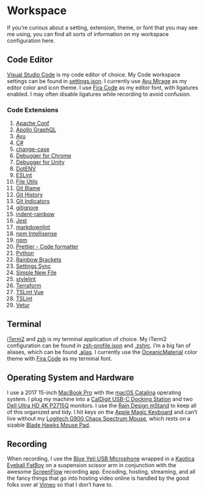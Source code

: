 # Workspace

If you’re curious about a setting, extension, theme, or font that you may see me using, you can find all sorts of information on my workspace configuration here.

## Code Editor

[Visual Studio Code](https://code.visualstudio.com/) is my code editor of choice. My Code workspace settings can be found in [settings.json](settings.json). I currently use [Ayu Mirage](https://marketplace.visualstudio.com/items?itemName=teabyii.ayu) as my editor color and icon theme. I use [Fira Code](https://github.com/tonsky/FiraCode) as my editor font, with ligatures enabled. I may often disable ligatures while recording to avoid confusion.

### Code Extensions

1. [Apache Conf](https://marketplace.visualstudio.com/items?itemName=mrmlnc.vscode-apache)
1. [Apollo GraphQL](https://marketplace.visualstudio.com/items?itemName=apollographql.vscode-apollo)
1. [Ayu](https://marketplace.visualstudio.com/items?itemName=teabyii.ayu)
1. [C#](https://marketplace.visualstudio.com/items?itemName=ms-vscode.csharp)
1. [change-case](https://marketplace.visualstudio.com/items?itemName=wmaurer.change-case)
1. [Debugger for Chrome](https://marketplace.visualstudio.com/items?itemName=msjsdiag.debugger-for-chrome)
1. [Debugger for Unity](https://marketplace.visualstudio.com/items?itemName=Unity.unity-debug)
1. [DotENV](https://marketplace.visualstudio.com/items?itemName=mikestead.dotenv)
1. [ESLint](https://marketplace.visualstudio.com/items?itemName=dbaeumer.vscode-eslint)
1. [File Utils](https://marketplace.visualstudio.com/items?itemName=sleistner.vscode-fileutils)
1. [Git Blame](https://marketplace.visualstudio.com/items?itemName=waderyan.gitblame)
1. [Git History](https://marketplace.visualstudio.com/items?itemName=donjayamanne.githistory)
1. [Git Indicators](https://marketplace.visualstudio.com/items?itemName=lamartire.git-indicators)
1. [gitignore](https://marketplace.visualstudio.com/items?itemName=codezombiech.gitignore)
1. [indent-rainbow](https://marketplace.visualstudio.com/items?itemName=oderwat.indent-rainbow)
1. [Jest](https://marketplace.visualstudio.com/items?itemName=Orta.vscode-jest)
1. [markdownlint](https://marketplace.visualstudio.com/items?itemName=DavidAnson.vscode-markdownlint)
1. [npm Intellisense](https://marketplace.visualstudio.com/items?itemName=christian-kohler.npm-intellisense)
1. [npm](https://marketplace.visualstudio.com/items?itemName=eg2.vscode-npm-script)
1. [Prettier - Code formatter](https://marketplace.visualstudio.com/items?itemName=esbenp.prettier-vscode)
1. [Python](https://marketplace.visualstudio.com/items?itemName=ms-python.python)
1. [Rainbow Brackets](https://marketplace.visualstudio.com/items?itemName=2gua.rainbow-brackets)
1. [Settings Sync](https://marketplace.visualstudio.com/items?itemName=Shan.code-settings-sync)
1. [Simple New File](https://marketplace.visualstudio.com/items?itemName=fayras.simple-new-file)
1. [stylelint](https://marketplace.visualstudio.com/items?itemName=shinnn.stylelint)
1. [Terraform](https://marketplace.visualstudio.com/items?itemName=mauve.terraform)
1. [TSLint Vue](https://marketplace.visualstudio.com/items?itemName=prograhammer.tslint-vue)
1. [TSLint](https://marketplace.visualstudio.com/items?itemName=eg2.tslint)
1. [Vetur](https://marketplace.visualstudio.com/items?itemName=octref.vetur)

## Terminal

[iTerm2](https://iterm2.com/) and [zsh](https://ohmyz.sh/) is my terminal application of choice. My iTerm2 configuration can be found in [zsh-profile.json](zsh-profile.json) and [.zshrc](.zshrc). I’m a big fan of aliases, which can be found [.alias](.alias). I currently use the [OceanicMaterial](https://raw.githubusercontent.com/mbadolato/iTerm2-Color-Schemes/master/schemes/OceanicMaterial.itermcolors) color theme with [Fira Code](https://github.com/tonsky/FiraCode) as my terminal font.

## Operating System and Hardware

I use a 2017 15-inch [MacBook Pro](https://www.apple.com/macbook-pro/) with the [macOS Catalina](https://www.apple.com/macos/catalina/) operating system. I plug my machine into a [CalDigit USB-C Docking Station](https://caldigit.com/usb-3-1-usb-c-dock/) and two [Dell Ultra HD 4K P2715Q](https://www.dell.com/en-us/shop/accessories/apd/210-agnk) monitors. I use the [Rain Design mStand](https://www.raindesigninc.com/mstand.html) to keep all of this organized and tidy. I hit keys on the [Apple Magic Keyboard](https://www.apple.com/shop/product/MRMH2LL/A/magic-keyboard-with-numeric-keypad-us-english-space-gray?fnode=4c) and can’t live without my [Logitech G900 Chaos Spectrum Mouse](https://www.logitechg.com/en-us/products/gaming-mice/g903-wireless-gaming-mouse.html), which rests on a sizable [Blade Hawks Mouse Pad](https://www.amazon.com/dp/B075ZN8H26).

## Recording

When recording, I use the [Blue Yeti USB Microphone](https://www.bluedesigns.com/products/yeti/) wrapped in a [Kaotica Eyeball FatBoy](https://www.kaoticaeyeball.com/collections/all-products/products/fatboy) on a suspension scissor arm in conjunction with the awesome [ScreenFlow](https://www.telestream.net/screenflow/overview.htm) recording app. Encoding, hosting, streaming, and all the fancy things that go into hosting video online is handled by the good folks over at [Vimeo](https://vimeo.com/business) so that I don’t have to.
